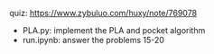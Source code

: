 quiz: https://www.zybuluo.com/huxy/note/769078

- PLA.py: implement the PLA and pocket algorithm
- run.ipynb: answer the problems 15-20
